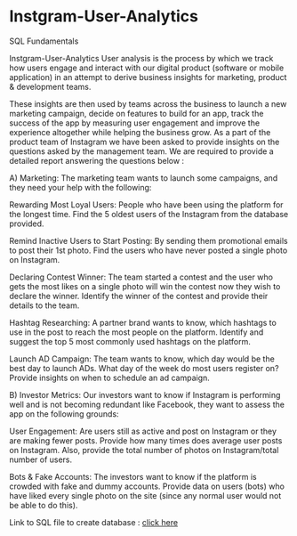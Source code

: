 # Instgram-User-Analytics
SQL Fundamentals

Instgram-User-Analytics
User analysis is the process by which we track how users engage and interact with our digital product (software or mobile application) in an attempt to derive business insights for marketing, product & development teams.

These insights are then used by teams across the business to launch a new marketing campaign, decide on features to build for an app, track the success of the app by measuring user engagement and improve the experience altogether while helping the business grow.
As a part of the product team of Instagram we have been asked to provide insights on the questions asked by the management team.
We are required to provide a detailed report answering the questions below :

A) Marketing: The marketing team wants to launch some campaigns, and they need your help with the following:

Rewarding Most Loyal Users: People who have been using the platform for the longest time. Find the 5 oldest users of the Instagram from the database provided.

Remind Inactive Users to Start Posting: By sending them promotional emails to post their 1st photo. Find the users who have never posted a single photo on Instagram.

Declaring Contest Winner: The team started a contest and the user who gets the most likes on a single photo will win the contest now they wish to declare the winner. Identify the winner of the contest and provide their details to the team.

Hashtag Researching: A partner brand wants to know, which hashtags to use in the post to reach the most people on the platform. Identify and suggest the top 5 most commonly used hashtags on the platform.

Launch AD Campaign: The team wants to know, which day would be the best day to launch ADs. What day of the week do most users register on? Provide insights on when to schedule an ad campaign.

B) Investor Metrics: Our investors want to know if Instagram is performing well and is not becoming redundant like Facebook, they want to assess the app on the following grounds:

User Engagement: Are users still as active and post on Instagram or they are making fewer posts. Provide how many times does average user posts on Instagram. Also, provide the total number of photos on Instagram/total number of users.

Bots & Fake Accounts: The investors want to know if the platform is crowded with fake and dummy accounts. Provide data on users (bots) who have liked every single photo on the site (since any normal user would not be able to do this).

Link to SQL file to create database : [click here](https://docs.google.com/document/d/1-WhNRX1iYJIz7e5l28DMPWgsPklpE_w6/edit)
